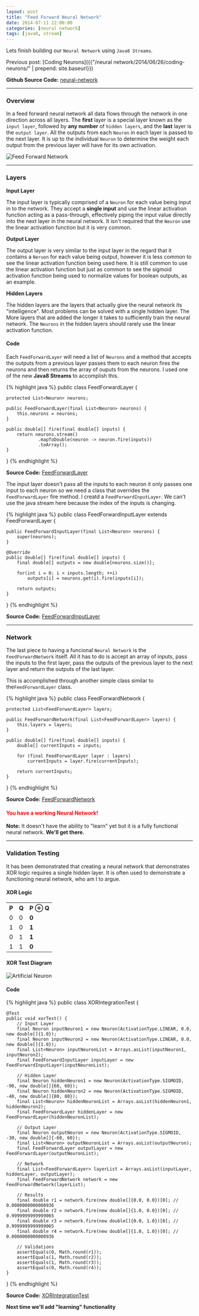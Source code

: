 ```yaml
---
layout: post
title: "Feed Forward Neural Network"
date: 2014-07-11 22:00:00
categories: [neural network]
tags: [java8, stream]
---
```


Lets finish building our `Neural Network` using `Java8 Streams`.

Previous post: [Coding Neurons]({{"/neural network/2014/06/26/coding-neurons/" | prepend: site.baseurl}})

**Github Source Code:** <a href="https://github.com/cluttered-code/neural-network" target="_blank">neural-network</a>

---

### Overview

In a feed forward neural network all data flows through the network in one direction across all layers. 
The **first** layer is a special layer known as the `input layer`, followed by **any number** of `hidden layers`, 
and the **last** layer is the `output layer`. All the outputs from each `Neuron` in each layer is passed to the next layer. 
It is up to the individual `Neuron` to determine the weight each output from the previous layer will have for its own activation.

![Feed Forward Network](/images/feed-forward-network.png)

---

### Layers

**Input Layer**

The input layer is typically comprised of a `Neuron` for each value being input in to the network. They accept a **single input** 
and use the linear activation function acting as a pass-through, effectively piping the input value directly into the next layer 
in the neural network. It isn't required that the `Neuron` use the linear activation function but it is very common.

**Output Layer**

The output layer is very similar to the input layer in the regard that it contains a `Neruon` for each value being output, 
however it is less common to see the linear activation function being used here. It is still common to use the linear activation 
function but just as common to see the sigmoid activation function being used to normalize values for boolean outputs, as an example.

**Hidden Layers**

The hidden layers are the layers that actually give the neural network its "intelligence". Most problems can be solved with a single hidden 
layer. The More layers that are added the longer it takes to sufficiently train the neural network. The `Neurons` in the hidden layers 
should rarely use the linear activation function.

#### **Code**

Each `FeedForwardLayer` will need a list of `Neurons` and a method that accepts the outputs from a previous layer passes them to each neuron 
fires the neurons and then returns the array of ouputs from the neurons. I used one of the new **Java8 Streams** to accomplish this.

{% highlight java %}
public class FeedForwardLayer {

    protected List<Neuron> neurons;

    public FeedForwardLayer(final List<Neuron> neurons) {
        this.neurons = neurons;
    }

    public double[] fire(final double[] inputs) {
        return neurons.stream()
                .mapToDouble(neuron -> neuron.fire(inputs))
                .toArray();
    }
}
{% endhighlight %}

**Source Code:** <a href="https://github.com/cluttered-code/neural-network/blob/master/src/main/java/com/clutteredcode/ann/FeedForwardLayer.java" target="_blank">FeedForwardLayer</a>

The input layer doesn't pass all the inputs to each neuron it only passes one input to each neuron so we need a class that overrides the 
`FeedForwardLayer` fire method. I creatd a `FeedForwardInputLayer`. We can't use the java stream here because the index of the inputs is 
changing.

{% highlight java %}
public class FeedForwardInputLayer extends FeedForwardLayer {

    public FeedForwardInputLayer(final List<Neuron> neurons) {
        super(neurons);
    }

    @Override
    public double[] fire(final double[] inputs) {
        final double[] outputs = new double[neurons.size()];

        for(int i = 0; i < inputs.length; ++i)
            outputs[i] = neurons.get(i).fire(inputs[i]);

        return outputs;
    }
}
{% endhighlight %}

**Source Code:** <a href="https://github.com/cluttered-code/neural-network/blob/master/src/main/java/com/clutteredcode/ann/FeedForwardInputLayer.java" target="_blank">FeedForwardInputLayer</a>

---

### Network

The last piece to having a funcional `Neural Network` is the `FeedForwardNetwork` itself. All it has to do is accept an array of inputs, 
pass the inputs to the first layer, pass the outputs of the previous layer to the next layer and return the outputs of the last layer.

This is accomplished through another simple class similar to the`FeedForwardLayer` class.

{% highlight java %}
public class FeedForwardNetwork {

    protected List<FeedForwardLayer> layers;

    public FeedForwardNetwork(final List<FeedForwardLayer> layers) {
        this.layers = layers;
    }

    public double[] fire(final double[] inputs) {
        double[] currentInputs = inputs;

        for (final FeedForwardLayer layer : layers)
            currentInputs = layer.fire(currentInputs);

        return currentInputs;
    }
}
{% endhighlight %}

**Source Code:** <a href="https://github.com/cluttered-code/neural-network/blob/master/src/main/java/com/clutteredcode/ann/FeedForwardNetwork.java" target="_blank">FeedForwardNetwork</a>

#### **<font color="red">You have a working Neural Network!</font>**

**Note:** It doesn't have the ability to "learn" yet but it is a fully functional neural network. 
**We'll get there.**

---

### Validation Testing

It has been demonstrated that creating a neural network that demonstrates XOR logic requires a 
single hidden layer. It is often used to demonstrate a functioning neural network, who am I to argue. 

<h4 class="text-center"><strong>XOR Logic</strong></h4>

<table class="table table-nonfluid table-center table-bordered text-center">
  <tr class="active">
    <th>P</th>
    <th>Q</th>
    <th>P &oplus; Q</th>
  </tr>
  <tr>
    <td class="danger">0</td>
    <td class="danger">0</td>
    <td class="danger"><strong>0</strong></td>
  </tr>
  <tr>
    <td class="success">1</td>
    <td class="danger">0</td>
    <td class="success"><strong>1</strong></td>
  </tr>
  <tr>
    <td class="danger">0</td>
    <td class="success">1</td>
    <td class="success"><strong>1</strong></td>
  </tr>
  <tr>
    <td class="success">1</td>
    <td class="success">1</td>
    <td class="danger"><strong>0</strong></td>
  </tr>
</table>

<h4 class="text-center"><strong>XOR Test Diagram</strong></h4>

![Artificial Neuron](/images/xor-neural-network.png)

#### **Code**

{% highlight java %}
public class XORIntegrationTest {

    @Test
    public void xorTest() {
        // Input Layer
        final Neuron inputNeuron1 = new Neuron(ActivationType.LINEAR, 0.0, new double[]{1.0});
        final Neuron inputNeuron2 = new Neuron(ActivationType.LINEAR, 0.0, new double[]{1.0});
        final List<Neuron> inputNeuronList = Arrays.asList(inputNeuron1, inputNeuron2);
        final FeedForwardInputLayer inputLayer = new FeedForwardInputLayer(inputNeuronList);

        // Hidden Layer
        final Neuron hiddenNeuron1 = new Neuron(ActivationType.SIGMOID, -90, new double[]{60, 60});
        final Neuron hiddenNeuron2 = new Neuron(ActivationType.SIGMOID, -40, new double[]{80, 80});
        final List<Neuron> hiddenNeuronList = Arrays.asList(hiddenNeuron1, hiddenNeuron2);
        final FeedForwardLayer hiddenLayer = new FeedForwardLayer(hiddenNeuronList);

        // Output Layer
        final Neuron outputNeuron = new Neuron(ActivationType.SIGMOID, -30, new double[]{-60, 60});
        final List<Neuron> outputNeuronList = Arrays.asList(outputNeuron);
        final FeedForwardLayer outputLayer = new FeedForwardLayer(outputNeuronList);

        // Network
        final List<FeedForwardLayer> layerList = Arrays.asList(inputLayer, hiddenLayer, outputLayer);
        final FeedForwardNetwork network = new FeedForwardNetwork(layerList);

        // Results
        final double r1 = network.fire(new double[]{0.0, 0.0})[0]; // 0.0000000000000936
        final double r2 = network.fire(new double[]{1.0, 0.0})[0]; // 0.9999999999999065
        final double r3 = network.fire(new double[]{0.0, 1.0})[0]; // 0.9999999999999065
        final double r4 = network.fire(new double[]{1.0, 1.0})[0]; // 0.0000000000000936

        // Validations
        assertEquals(0, Math.round(r1));
        assertEquals(1, Math.round(r2));
        assertEquals(1, Math.round(r3));
        assertEquals(0, Math.round(r4));
    }
}
{% endhighlight %}

**Source Code:** <a href="https://github.com/cluttered-code/neural-network/blob/master/src/test/java/com/clutteredcode/ann/XORIntegrationTest.java" target="_blank">XORIntegrationTest</a>

**Next time we'll add "learning" functionality**